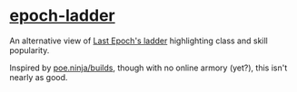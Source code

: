 # [epoch-ladder](https://epoch-ladder.erosson.org)

An alternative view of [Last Epoch's ladder](https://lastepoch.com/ladder) highlighting class and skill popularity.

Inspired by [poe.ninja/builds](https://poe.ninja/challengessf/builds), though with no online armory (yet?), this isn't nearly as good.
